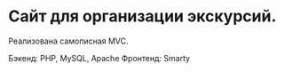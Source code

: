 # Сайт для организации экскурсий.

Реализована самописная MVC.

Бэкенд: PHP, MySQL, Apache Фронтенд: Smarty
